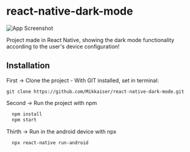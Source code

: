 



# react-native-dark-mode

![App Screenshot](https://media-exp1.licdn.com/dms/image/C4D22AQHXTVIkz9c_nA/feedshare-shrink_800/0/1651386549955?e=2147483647&v=beta&t=QU67zgdF-GfdxWx6AB9XuC_0DSx1c9x_RDTC91Nyjrw)


Project made in React Native, showing the dark mode functionality according to the user's device configuration!

## Installation


First -> Clone the project - With GIT installed, set in terminal: 

``git clone https://github.com/Mikkaiser/react-native-dark-mode.git``


Second -> Run the project with npm
```bash
  npm install
  npm start
```
Thirth -> Run in the android device with npx
```bash
  npx react-native run-android
```
